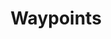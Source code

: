 ---
title: Waypoints
layout: /layouts/asset.html
category: Plugin
image: https://img.itch.zone/aW1nLzkzOTI4NjMucG5n/315x250%23c/bFjjRv.png
licenses:
    - name: Proprietary
      link: /terms-of-use
engines:
  - RPG Maker MV
  - RPG Maker MZ
tags:
  - travel
---